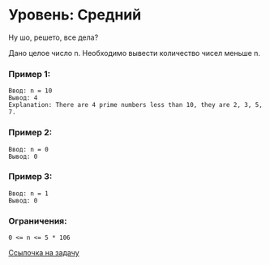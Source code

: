 # Уровень: Средний

Ну шо, решето, все дела?

Дано целое число n. Необходимо вывести количество чисел меньше n.

### Пример 1:
```
Ввод: n = 10
Вывод: 4
Explanation: There are 4 prime numbers less than 10, they are 2, 3, 5, 7.
```
### Пример 2:
```
Ввод: n = 0
Вывод: 0
```
### Пример 3:
```
Ввод: n = 1
Вывод: 0
```

### Ограничения:
```
0 <= n <= 5 * 106
```

[Ссылочка на задачу](https://leetcode.com/problems/count-primes/)